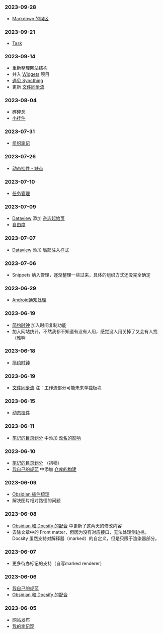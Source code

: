 ### 2023-09-28

- [Markdown 的误区](/Notes/0012_Markdown的误区.md)

### 2023-09-21

- [Task](/Dataview/Widgets/Task/)
### 2023-09-14

- 重新整理网站结构
- 并入 [Widgets](/Dataview/Widgets/) 项目
- [遇见 Syncthing](/Notes/0011_遇见Syncthing.md)
- 更新 [文件同步流](/Workflow/FileSync.md)

### 2023-08-04

- [碎碎念](/Notes/0009_碎碎念.md)
- [小挂件](/Notes/0010_小挂件.md)

### 2023-07-31

- [组织笔记](/Notes/0008_组织笔记.md)

### 2023-07-26

- [动态挂件 - 缺点](/Notes/0005_动态挂件.md?id=缺点-2023-07-26-074451)

### 2023-07-10

- [任务管理](/Notes/0007_任务管理.md)

### 2023-07-09

- [Dataview](/Dataview/) 添加 [杂志起始页](/Dataview/杂志起始页)
- [自由度](/Notes/0006_自由度.md)

### 2023-07-07

- [Dataview](/Dataview/) 添加 [局部注入样式](/Dataview/局部注入样式)

### 2023-07-06

- Snippets 纳入管理，逐渐整理一些过来，具体的组织方式还没完全确定

### 2023-06-29

- [Android通知处理](/Workflow/Android通知处理规则.md)

### 2023-06-19

- [简约时钟](/Tools/Clock.md) 加入时间复制功能
- 加入网站统计，不然我都不知道有没有人用，感觉没人用关掉了又会有人找（难啊

### 2023-06-18

- [简约时钟](/Tools/Clock.md)

### 2023-06-19

- [文件同步流](/Workflow/FileSync.md) 注：工作流部分可能未来单独板块

### 2023-06-15

- [动态挂件](/Notes/0005_动态挂件.md)

### 2023-06-11

- [笔记的目录划分](/Notes/0004_笔记的目录划分.md) 中添加 [改名的影响](/Notes/0004_笔记的目录划分.md?id=改名的影响)

### 2023-06-10

- [笔记的目录划分](/Notes/0004_笔记的目录划分.md) （初稿）
- [我自己的规范](/Notes/0001_我自己的规范.md) 中添加 [仓库的构建](/Notes/0001_我自己的规范?id=仓库的构建)

### 2023-06-09

- [Obsidian 插件梳理](/Notes/0003_Obsidian插件梳理.md)
- 解决图片相对路径的问题

### 2023-06-08

- [Obsidian 和 Docsify 的配合](/Notes/0002_Obsidian和Docsify的配合.md) 中更新了这两天的修改内容
- 去除文章中的 Front matter，但因为没有对应接口，无法处理侧边栏。Docsity 虽然支持对解释器（marked）的自定义，但是只限于渲染器部分。

### 2023-06-07

- 更多待办标记的支持（自写marked renderer）

### 2023-06-06

- [我自己的规范](/Notes/0001_我自己的规范.md)
- [Obsidian 和 Docsify 的配合](/Notes/0002_Obsidian和Docsify的配合.md)

### 2023-06-05

- 网站发布
- [我的笔记观](/Notes/0000_我的笔记观.md)